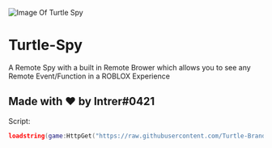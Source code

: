 ![Image Of Turtle Spy](https://external-content.duckduckgo.com/iu/?u=https%3A%2F%2Fi.gyazo.com%2F9618e49d1eeeb97c624e7a4c9ccf3666.gif)

# Turtle-Spy
A Remote Spy with a built in Remote Brower which allows you to see any Remote Event/Function in a ROBLOX Experience

## Made with ❤️ by Intrer#0421

Script:
```lua
loadstring(game:HttpGet("https://raw.githubusercontent.com/Turtle-Brand/Turtle-Spy/main/source.lua", true))()
```
